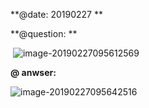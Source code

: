 **@date: 20190227 **

**@question: **

​	![image-20190227095612569](/var/folders/kh/t9z29qdn0h1dfdz02t1r_48h0000gn/T/abnerworks.Typora/image-20190227095612569.png)

**@ anwser:**

![image-20190227095642516](/var/folders/kh/t9z29qdn0h1dfdz02t1r_48h0000gn/T/abnerworks.Typora/image-20190227095642516.png)








